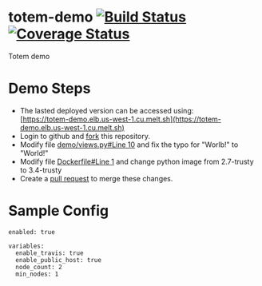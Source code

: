 # totem-demo [![Build Status](https://travis-ci.org/totem/totem-demo.svg)](https://travis-ci.org/totem/totem-demo) [![Coverage Status](https://coveralls.io/repos/totem/totem-demo/badge.svg)](https://coveralls.io/r/totem/totem-demo)
Totem demo

# Demo Steps

* The lasted deployed version can be accessed using:  
[https://totem-demo.elb.us-west-1.cu.melt.sh](https://totem-demo.elb.us-west-1.cu.melt.sh)
* Login to github and [fork](https://github.com/totem/totem-demo/fork) this repository.
* Modify file [demo/views.py#Line 10](demo/views.py#L10) and fix the typo for "Worlb!" to "World!"
* Modify file [Dockerfile#Line 1](Dockerfile#L1) and change python image from 2.7-trusty to 3.4-trusty
* Create a [pull request](https://github.com/totem/totem-demo/compare) to merge these changes.

# Sample Config
```
enabled: true

variables:
  enable_travis: true
  enable_public_host: true
  node_count: 2
  min_nodes: 1
```
